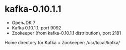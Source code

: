# kafka-0.10.1.1

* OpenJDK 7
* Kafka 0.10.1.1, port 9092
* Zookeeper (from kafka-0.10.1.1 distribution), port 2181

Home directory for Kafka + Zookeeper: /usr/local/kafka/ 
